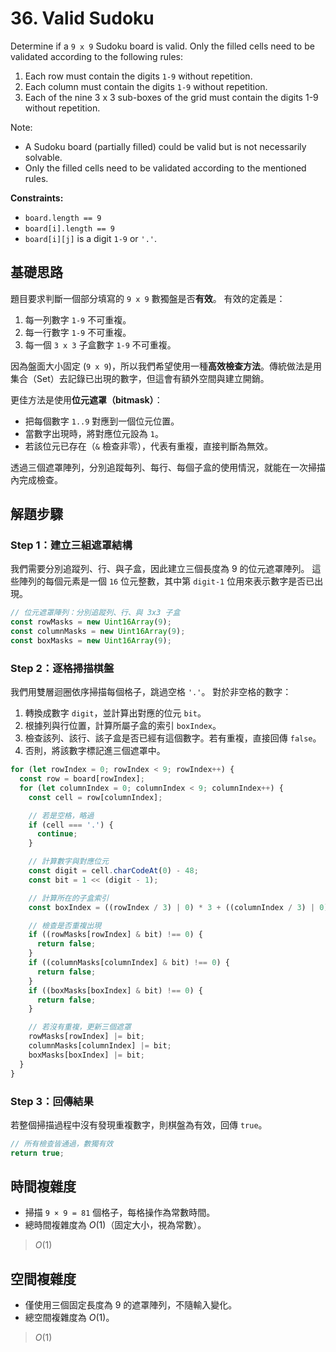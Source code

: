 # 36. Valid Sudoku

Determine if a `9 x 9` Sudoku board is valid. 
Only the filled cells need to be validated according to the following rules:

1. Each row must contain the digits `1-9` without repetition.
2. Each column must contain the digits `1-9` without repetition.
3. Each of the nine 3 x 3 sub-boxes of the grid must contain the digits 1-9 without repetition.

Note:

- A Sudoku board (partially filled) could be valid but is not necessarily solvable.
- Only the filled cells need to be validated according to the mentioned rules.

**Constraints:**

- `board.length == 9`
- `board[i].length == 9`
- `board[i][j]` is a digit `1-9` or `'.'`.

## 基礎思路

題目要求判斷一個部分填寫的 `9 x 9` 數獨盤是否**有效**。
有效的定義是：

1. 每一列數字 `1-9` 不可重複。
2. 每一行數字 `1-9` 不可重複。
3. 每一個 `3 x 3` 子盒數字 `1-9` 不可重複。

因為盤面大小固定 (`9 x 9`)，所以我們希望使用一種**高效檢查方法**。傳統做法是用集合（Set）去記錄已出現的數字，但這會有額外空間與建立開銷。

更佳方法是使用**位元遮罩（bitmask）**：

- 把每個數字 `1..9` 對應到一個位元位置。
- 當數字出現時，將對應位元設為 `1`。
- 若該位元已存在（`&` 檢查非零），代表有重複，直接判斷為無效。

透過三個遮罩陣列，分別追蹤每列、每行、每個子盒的使用情況，就能在一次掃描內完成檢查。

## 解題步驟

### Step 1：建立三組遮罩結構

我們需要分別追蹤列、行、與子盒，因此建立三個長度為 9 的位元遮罩陣列。
這些陣列的每個元素是一個 `16` 位元整數，其中第 `digit-1` 位用來表示數字是否已出現。

```typescript
// 位元遮罩陣列：分別追蹤列、行、與 3x3 子盒
const rowMasks = new Uint16Array(9);
const columnMasks = new Uint16Array(9);
const boxMasks = new Uint16Array(9);
```

### Step 2：逐格掃描棋盤

我們用雙層迴圈依序掃描每個格子，跳過空格 `'.'`。
對於非空格的數字：

1. 轉換成數字 `digit`，並計算出對應的位元 `bit`。
2. 根據列與行位置，計算所屬子盒的索引 `boxIndex`。
3. 檢查該列、該行、該子盒是否已經有這個數字。若有重複，直接回傳 `false`。
4. 否則，將該數字標記進三個遮罩中。

```typescript
for (let rowIndex = 0; rowIndex < 9; rowIndex++) {
  const row = board[rowIndex];
  for (let columnIndex = 0; columnIndex < 9; columnIndex++) {
    const cell = row[columnIndex];

    // 若是空格，略過
    if (cell === '.') {
      continue;
    }

    // 計算數字與對應位元
    const digit = cell.charCodeAt(0) - 48;
    const bit = 1 << (digit - 1);

    // 計算所在的子盒索引
    const boxIndex = ((rowIndex / 3) | 0) * 3 + ((columnIndex / 3) | 0);

    // 檢查是否重複出現
    if ((rowMasks[rowIndex] & bit) !== 0) {
      return false;
    }
    if ((columnMasks[columnIndex] & bit) !== 0) {
      return false;
    }
    if ((boxMasks[boxIndex] & bit) !== 0) {
      return false;
    }

    // 若沒有重複，更新三個遮罩
    rowMasks[rowIndex] |= bit;
    columnMasks[columnIndex] |= bit;
    boxMasks[boxIndex] |= bit;
  }
}
```

### Step 3：回傳結果

若整個掃描過程中沒有發現重複數字，則棋盤為有效，回傳 `true`。

```typescript
// 所有檢查皆通過，數獨有效
return true;
```

## 時間複雜度

- 掃描 `9 × 9 = 81` 個格子，每格操作為常數時間。
- 總時間複雜度為 $O(1)$（固定大小，視為常數）。

> $O(1)$

## 空間複雜度

- 僅使用三個固定長度為 9 的遮罩陣列，不隨輸入變化。
- 總空間複雜度為 $O(1)$。

> $O(1)$
